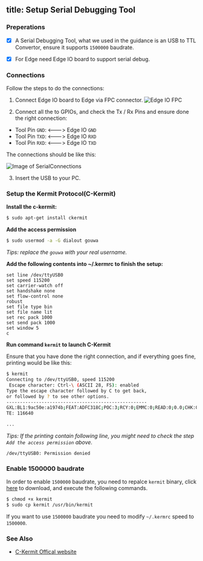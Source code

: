 title: Setup Serial Debugging Tool
---

### Preperations
- [x] A Serial Debugging Tool, what we used in the guidance is an USB to TTL Convertor, ensure it supports `1500000` baudrate.
- [x] For Edge need Edge IO board to support serial debug.


### Connections
Follow the steps to do the connections:

1) Connect Edge IO board to Edge via FPC connector.
![Edge IO FPC](/images/edge/SerialConnections_fpc.png)

2) Connect all the to GPIOs, and check the Tx / Rx Pins and ensure done the right connection:

  * Tool Pin `GND`: <---> Edge IO `GND`
  * Tool Pin `TXD`: <---> Edge IO `RXD`
  * Tool Pin `RXD`: <---> Edge IO `TXD`

The connections should be like this:

![Image of SerialConnections](/images/edge/SerialConnections_3Pin.png)

3) Insert the USB to your PC.

### Setup the Kermit Protocol(C-Kermit)
**Install the c-kermit:**
```sh
$ sudo apt-get install ckermit
```

**Add the access permission**
```sh
$ sudo usermod -a -G dialout gouwa
```
*Tips: replace the `gouwa` with your real username.*


**Add the following contents into ~/.kermrc to finish the setup:**
```
set line /dev/ttyUSB0
set speed 115200
set carrier-watch off
set handshake none
set flow-control none
robust
set file type bin
set file name lit
set rec pack 1000
set send pack 1000
set window 5
c
```

**Run command `kermit` to launch C-Kermit**

Ensure that you have done the right connection, and if everything goes fine, printing would be like this:
```sh
$ kermit
Connecting to /dev/ttyUSB0, speed 115200
 Escape character: Ctrl-\ (ASCII 28, FS): enabled
Type the escape character followed by C to get back,
or followed by ? to see other options.
----------------------------------------------------
GXL:BL1:9ac50e:a1974b;FEAT:ADFC318C;POC:3;RCY:0;EMMC:0;READ:0;0.0;CHK:0;
TE: 116640

...

```
*Tips: If the printing contain following line, you might need to check the step `Add the access permission` above.*
```
/dev/ttyUSB0: Permission denied
```

### Enable 1500000 baudrate
In order to enable `1500000` baudrate, you need to repalce `kermit` binary, click [here](https://dl.khadas.com/Tools/kermit) to download, and execute the following commands.
```sh
$ chmod +x kermit
$ sudo cp kermit /usr/bin/kermit
```

If you want to use `1500000` baudrate you need to modify `~/.kermrc` speed to `1500000`.

### See Also
* [C-Kermit Offical website](http://www.columbia.edu/kermit/index.html)
